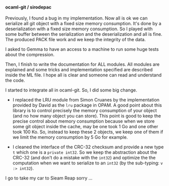 #### ocaml-git / sirodepac

Previously, I found a bug in my implementation. Now all is ok we can serialize
all git object with a fixed size memory consumption. It's done by a
deserialization with a fixed size memory consumption. So I played with some
buffer between the serialization and the deserialization and all is fine. The
produced PACK file work and we keep the integrity of the data.

I asked to Gemma to have an access to a machine to run some huge tests about the
compression.

Then, I finish to write the documentation for ALL modules. All modules are
explained and some tricks and implementation specified are described inside the
ML file. I hope all is clear and someone can read and understand the code.

I started to integrate all in ocaml-git. So, I did some big change.

- I replaced the LRU module from Simon Cruanes by the implementation provided by
  David as the `lru` package in OPAM. A good point about this library is to
  control precisely the memory consumption of your object (and no how many
  object you can store). This point is good to keep the precise control about
  memory consumption because when we store some git object inside the cache, may
  be one took 1 Go and one other took 100 Ko. So, instead to keep these 2
  objects, we keep one of them if we limit the memory consumption by 5 Go for
  example.

- I cleaned the interface of the CRC-32 checksum and provide a new type `t`
  which one is a `private int32`. So we keep the abstraction about the CRC-32
  (and don't do a mistake with the `int32`) and optimize the the computation
  when we want to serialize to an `int32` (by the sub-typing: `v :> int32`).

I go to take my car to Sieam Reap sorry ...
